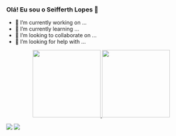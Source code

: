 ### Olá! Eu sou o Seifferth Lopes 👋



- 🔭 I’m currently working on ...
- 🌱 I’m currently learning ...
- 👯 I’m looking to collaborate on ...
- 🤔 I’m looking for help with ...

<div align="center">
  <a href="https://github.com/seifferth-lopes">
  <img height="180em" src="https://github-readme-stats.vercel.app/api?username=seifferth-lopes&show_icons=true&theme=dark&include_all_commits=true&count_private=true"/>
  <img height="180em" src="https://github-readme-stats.vercel.app/api/top-langs/?username=seifferth-lopes&layout=compact&langs_count=7&theme=dark"/>
</div>

<div> 
  
   <a href="https://www.linkedin.com/in/seifferthlopes/" target="_blank"><img src="https://img.shields.io/badge/-LinkedIn-%230077B5?style=for-the-           badge&logo=linkedin&logoColor=white" target="_blank"></a> 
  <a href = "mailto:seifferthlopes11@gmail.com"><img src="https://img.shields.io/badge/-Gmail-%23333?style=for-the-badge&logo=gmail&logoColor=white" target="_blank"></a>
  
</div>
